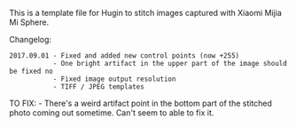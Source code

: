 This is a template file for Hugin to stitch images captured with Xiaomi Mijia Mi Sphere. 

Changelog: 

	2017.09.01 - Fixed and added new control points (now +255)
			   - One bright artifact in the upper part of the image should be fixed no
			   - Fixed image output resolution
			   - TIFF / JPEG templates


TO FIX:
	- There's a weird artifact point in the bottom part of the stitched photo coming out sometime. 
	  Can't seem to able to fix it.
